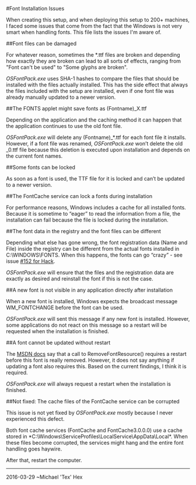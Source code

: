 #Font Installation Issues

When creating this setup, and when deploying this setup to 200+ machines, I faced some issues that come from the fact that the Windows is not very smart when handling fonts. This file lists the issues I'm aware of.

##Font files can be damaged

For whatever reason, sometimes the *.ttf files are broken and depending how exactly they are broken can lead to all sorts of effects, ranging from "Font can't be used" to "Some glyphs are broken".

*OSFontPack.exe* uses SHA-1 hashes to compare the files that should be installed with the files actually installed. This has the side effect that always the files included with the setup are installed, even if one font file was already manually updated to a newer version. 

##The FONTS applet might save fonts as (Fontname)_X.ttf


Depending on the application and the caching method it can happen that the application continues to use the old font file.
 
*OSFontPack.exe* will delete any (Fontname)_*.ttf for each font file it installs. However, if a font file was renamed, *OSFontPack.exe* won’t delete the old _0.ttf file because this deletion is executed upon installation and depends on the current font names.

##Some fonts can be locked

As soon as a font is used, the TTF file for it is locked and can’t be updated to a newer version.


##The FontCache service can lock a fonts during installation

For performance reasons, Windows includes a cache for all installed fonts. Because it is sometime to “eager” to read the information from a file, the installation can fail because the file is locked during the installation.

##The font data in the registry and the font files can be different

Depending what else has gone wrong, the font registration data (Name and File) inside the registry can be different from the actual fonts installed in C:\WINDOWS\FONTS. When this happens, the fonts can go “crazy” - see issue [#152 for Hack](https://github.com/chrissimpkins/Hack/issues/152).

*OSFontPack.exe* will ensure that the files and the registration data are exactly as desired and reinstall the font if this is not the case.

##A new font is not visible in any application directly after installation

When a new font is installed, Windows expects the broadcast message WM_FONTCHANGE before the font can be used. 

*OSFontPack.exe* will sent this message if any new font is installed. However, some applications do not react on this message so a restart will be requested when the installation is finished.

##A font cannot be updated without restart

The [MSDN  docs](https://msdn.microsoft.com/en-us/library/windows/desktop/dd183326%28v=vs.85%29.aspx) say that a call to RemoveFontResource() requires a restart before this font is really removed. However, it does not say anything if updating a font also requires this. Based on the current findings, I think it is required.

*OSFontPack.exe* will always request a restart when the installation is finished. 


##Not fixed: The cache files of the FontCache service can be corrupted

This issue is not yet fixed by *OSFontPack.exe* mostly because I never experienced this defect. 

Both font cache services (FontCache and FontCache3.0.0.0) use a cache stored in *C:\Windows\ServiceProfiles\LocalService\AppData\Local\*. When these files become corrupted, the services might hang and the entire font handling goes haywire. 


After that, restart the computer. 


----------
2016-03-29
~Michael 'Tex' Hex

